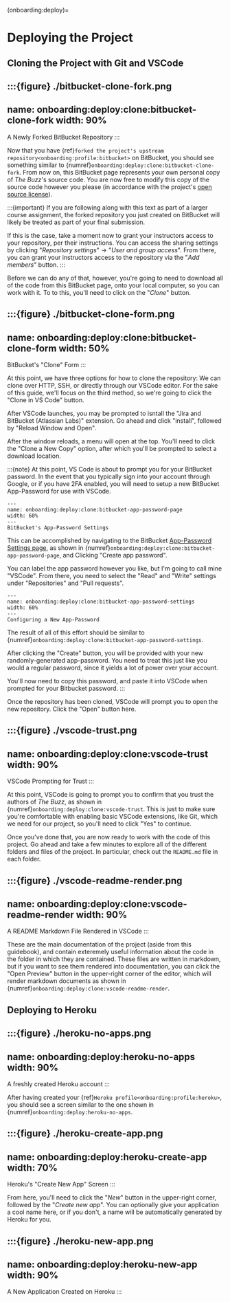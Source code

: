 (onboarding:deploy)=
# Deploying the Project

## Cloning the Project with Git and VSCode

:::{figure} ./bitbucket-clone-fork.png
---
name: onboarding:deploy:clone:bitbucket-clone-fork
width: 90%
---
A Newly Forked BitBucket Repository
:::

Now that you have
{ref}`forked the project's upstream repository<onboarding:profile:bitbucket>` on BitBucket,
you should see something similar to {numref}`onboarding:deploy:clone:bitbucket-clone-fork`.
From now on, this BitBucket page represents your own personal copy of *The Buzz*'s source code.
You are now free to modify this copy of the source code however you please
(in accordance with the project's
[open source license](https://bitbucket.org/buck-ross/the-buzz/src/main/LICENSE.txt)).

:::{important}
If you are following along with this text as part of a larger course assignment,
the forked repository you just created on BitBucket will likely be treated as part
of your final submission.

If this is the case, take a moment now to grant your instructors access to your repository,
per their instructions.
You can access the sharing settings by clicking
"*Repository settings*" -> "*User and group access*".
From there, you can grant your instructors access to the repository via the "*Add members*" button.
:::

Before we can do any of that, however, you're going to need to download all of the code from
this BitBucket page, onto your local computer, so you can work with it.
To to this, you'll need to click on the "*Clone*" button.

:::{figure} ./bitbucket-clone-form.png
---
name: onboarding:deploy:clone:bitbucket-clone-form
width: 50%
---
BitBucket's "Clone" Form
:::

At this point, we have three options for how to clone the repository:
We can clone over HTTP, SSH, or directly through our VSCode editor.
For the sake of this guide, we'll focus on the third method,
so we're going to click the "Clone in VS Code" button.

After VSCode launches, you may be prompted to isntall the "Jira and BitBucket (Atlassian Labs)"
extension.
Go ahead and click "install", followed by "Reload Window and Open".

After the window reloads, a menu will open at the top.
You'll need to click the "Clone a New Copy" option,
after which you'll be prompted to select a download location.

:::{note}
At this point, VS Code is about to prompt you for your BitBucket password.
In the event that you typically sign into your account through Google, or if you have 2FA enabled,
you will need to setup a new BitBucket App-Password for use with VSCode.

```{figure} ./bitbucket-app-password-page.png
---
name: onboarding:deploy:clone:bitbucket-app-password-page
width: 60%
---
BitBucket's App-Password Settings
```

This can be accomplished by navigating to the BitBucket
[App-Password Settings page](https://bitbucket.org/account/settings/app-passwords/),
as shown in {numref}`onboarding:deploy:clone:bitbucket-app-password-page`,
and Clicking "Create app password".

You can label the app password however you like, but I'm going to call mine "VSCode".
From there, you need to select the "Read" and "Write" settings under "Repositories"
and "Pull requests".

```{figure} ./bitbucket-app-password-settings.png
---
name: onboarding:deploy:clone:bitbucket-app-password-settings
width: 60%
---
Configuring a New App-Password
```

The result of all of this effort should be similar to
{numref}`onboarding:deploy:clone:bitbucket-app-password-settings`.

After clicking the "Create" button, you will be provided with your new randomly-generated
app-password.
You need to treat this just like you would a regular password, since it yields a lot of power
over your account.

You'll now need to copy this password, and paste it into VSCode when prompted 
for your Bitbucket password.
:::

Once the repository has been cloned, VSCode will prompt you to open the new repository.
Click the "Open" button here.

:::{figure} ./vscode-trust.png
---
name: onboarding:deploy:clone:vscode-trust
width: 90%
---
VSCode Prompting for Trust
:::

At this point, VSCode is going to prompt you to confirm that you trust the authors of *The Buzz*,
as shown in {numref}`onboarding:deploy:clone:vscode-trust`.
This is just to make sure you're comfortable with enabling basic VSCode extensions, like Git,
which we need for our project, so you'll need to click "Yes" to continue.

Once you've done that, you are now ready to work with the code of this project.
Go ahead and take a few minutes to explore all of the different folders and files of the project.
In particular, check out the `README.md` file in each folder.

:::{figure} ./vscode-readme-render.png
---
name: onboarding:deploy:clone:vscode-readme-render
width: 90%
---
A README Markdown File Rendered in VSCode
:::

These are the main documentation of the project (aside from this guidebook),
and contain exteremely useful information about the code in the folder in which they are contained.
These files are written in markdown, but if you want to see them rendered into documentation,
you can click the "Open Preview" button in the upper-right corner of the editor,
which will render markdown documents as shown in
{numref}`onboarding:deploy:clone:vscode-readme-render`.



## Deploying to Heroku

:::{figure} ./heroku-no-apps.png
---
name: onboarding:deploy:heroku-no-apps
width: 90%
---
A freshly created Heroku account
:::

After having created your {ref}`Heroku profile<onboarding:profile:heroku>`, you should see
a screen similar to the one shown in {numref}`onboarding:deploy:heroku-no-apps`.

:::{figure} ./heroku-create-app.png
---
name: onboarding:deploy:heroku-create-app
width: 70%
---
Heroku's "Create New App" Screen
:::

From here, you'll need to click the "*New*" button in the upper-right corner,
followed by the "*Create new app*".
You can optionally give your application a cool name here, or if you don't,
a name will be automatically generated by Heroku for you.

:::{figure} ./heroku-new-app.png
---
name: onboarding:deploy:heroku-new-app
width: 90%
---
A New Application Created on Heroku
:::

<!-- TODO: Describe the process for cloning & deploying the project -->
